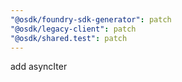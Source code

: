 ```yaml
---
"@osdk/foundry-sdk-generator": patch
"@osdk/legacy-client": patch
"@osdk/shared.test": patch
---
```


add asyncIter
